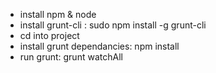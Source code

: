 - install npm & node
- install grunt-cli : sudo npm install -g grunt-cli
- cd into project
- install grunt dependancies: npm install
- run grunt: grunt watchAll
